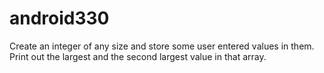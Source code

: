 # android330

Create an integer of any size and store some user entered values in them. Print out the largest and the second largest value in that array.
